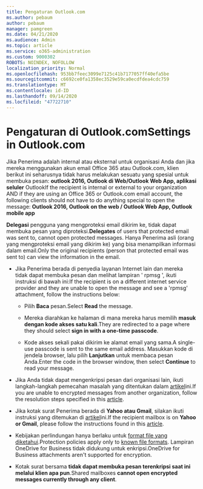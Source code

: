 ```yaml
---
title: Pengaturan Outlook.com
ms.author: pebaum
author: pebaum
manager: pamgreen
ms.date: 04/21/2020
ms.audience: Admin
ms.topic: article
ms.service: o365-administration
ms.custom: 9000302
ROBOTS: NOINDEX, NOFOLLOW
localization_priority: Normal
ms.openlocfilehash: 953bb7feec3099e7125c41b7177057ff40efa5be
ms.sourcegitcommit: c6692ce0fa1358ec3529e59ca0ecdfdea4cdc759
ms.translationtype: MT
ms.contentlocale: id-ID
ms.lasthandoff: 09/14/2020
ms.locfileid: "47722710"
---
```

# <a name="settings-in-outlookcom"></a><span data-ttu-id="a71cb-102">Pengaturan di Outlook.com</span><span class="sxs-lookup"><span data-stu-id="a71cb-102">Settings in Outlook.com</span></span>

<span data-ttu-id="a71cb-103">Jika Penerima adalah internal atau eksternal untuk organisasi Anda dan jika mereka menggunakan akun email Office 365 atau Outlook.com, klien berikut ini seharusnya tidak harus melakukan sesuatu yang spesial untuk membuka pesan: **outlook 2016, Outlook di Web/Outlook Web App, aplikasi seluler** Outlook</span><span class="sxs-lookup"><span data-stu-id="a71cb-103">If the recipient is internal or external to your organization AND if they are using an Office 365 or Outlook.com email account, the following clients should not have to do anything special to open the message: **Outlook 2016, Outlook on the web / Outlook Web App, Outlook mobile app**</span></span>

<span data-ttu-id="a71cb-104">**Delegasi** pengguna yang mengproteksi email dikirim ke, tidak dapat membuka pesan yang diproteksi.</span><span class="sxs-lookup"><span data-stu-id="a71cb-104">**Delegates** of users that protected email was sent to, cannot open protected messages.</span></span> <span data-ttu-id="a71cb-105">Hanya Penerima asli (orang yang mengproteksi email yang dikirim ke) yang bisa menampilkan informasi dalam email.</span><span class="sxs-lookup"><span data-stu-id="a71cb-105">Only the original recipients (person that protected email was sent to) can view the information in the email.</span></span>

- <span data-ttu-id="a71cb-106">Jika Penerima berada di penyedia layanan Internet lain dan mereka &nbsp; tidak dapat membuka pesan dan melihat lampiran ' rpmsg ', ikuti instruksi di bawah ini:</span><span class="sxs-lookup"><span data-stu-id="a71cb-106">If the recipient is on a different internet service provider and they are&nbsp;unable to open the message and see a 'rpmsg' attachment, follow the instructions below:</span></span>
    
    - <span data-ttu-id="a71cb-107">Pilih **Baca** pesan.</span><span class="sxs-lookup"><span data-stu-id="a71cb-107">Select **Read** the message.</span></span>
    
    - <span data-ttu-id="a71cb-108">Mereka diarahkan ke halaman di mana mereka harus memilih **masuk dengan kode akses satu kali**.</span><span class="sxs-lookup"><span data-stu-id="a71cb-108">They are redirected to a page where they should select **sign in with a one-time passcode**.</span></span>
    
    - <span data-ttu-id="a71cb-109">Kode akses sekali pakai dikirim ke alamat email yang sama.</span><span class="sxs-lookup"><span data-stu-id="a71cb-109">A single-use passcode is sent to the same email address.</span></span> <span data-ttu-id="a71cb-110">Masukkan kode di jendela browser, lalu pilih **Lanjutkan** untuk membaca pesan Anda.</span><span class="sxs-lookup"><span data-stu-id="a71cb-110">Enter the code in the browser window, then select **Continue** to read your message.</span></span>

- <span data-ttu-id="a71cb-111">Jika Anda tidak dapat mengenkripsi pesan dari organisasi lain, ikuti langkah-langkah pemecahan masalah yang ditentukan dalam [artikel](https://support.office.com/article/known-issues-opening-irm-protected-emails-sent-from-users-in-other-office-365-organizations-0dec0593-a05d-4aa2-8445-9311ebab3164)ini.</span><span class="sxs-lookup"><span data-stu-id="a71cb-111">If you are unable to encrypted messages from another organization, follow the resolution steps specified in this [article](https://support.office.com/article/known-issues-opening-irm-protected-emails-sent-from-users-in-other-office-365-organizations-0dec0593-a05d-4aa2-8445-9311ebab3164).</span></span>

- <span data-ttu-id="a71cb-112">Jika kotak surat Penerima berada di **Yahoo atau Gmail**, silakan ikuti instruksi yang </span> ditemukan di [artikel](https://support.office.com/article/how-do-i-open-a-protected-message-1157a286-8ecc-4b1e-ac43-2a608fbf3098)ini.</span><span class="sxs-lookup"><span data-stu-id="a71cb-112">If the recipient mailbox is on **Yahoo or Gmail**, please follow the instructions</span> found in this [article](https://support.office.com/article/how-do-i-open-a-protected-message-1157a286-8ecc-4b1e-ac43-2a608fbf3098).</span></span>

- <span data-ttu-id="a71cb-113">Kebijakan perlindungan hanya berlaku untuk [format file yang diketahui](https://docs.microsoft.com/azure/information-protection/rms-client/client-admin-guide-file-types).</span><span class="sxs-lookup"><span data-stu-id="a71cb-113">Protection policies apply only to [known file formats](https://docs.microsoft.com/azure/information-protection/rms-client/client-admin-guide-file-types).</span></span> <span data-ttu-id="a71cb-114">Lampiran OneDrive for Business tidak didukung untuk enkripsi.</span><span class="sxs-lookup"><span data-stu-id="a71cb-114">OneDrive for Business attachments aren't supported for encryption.</span></span>

- <span data-ttu-id="a71cb-115">Kotak surat bersama **tidak dapat membuka pesan terenkripsi saat ini melalui klien apa pun**.</span><span class="sxs-lookup"><span data-stu-id="a71cb-115">Shared mailboxes **cannot open encrypted messages currently through any client**.</span></span> 
